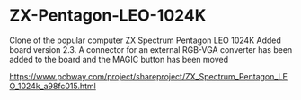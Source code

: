 # ZX-Pentagon-LEO-1024K
Clone of the popular computer ZX Spectrum Pentagon LEO 1024K
Added board version 2.3. A connector for an external RGB-VGA converter has been added to the board and the MAGIC button has been moved


https://www.pcbway.com/project/shareproject/ZX_Spectrum_Pentagon_LEO_1024k_a98fc015.html
